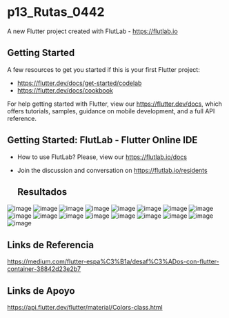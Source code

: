 # p13_Rutas_0442

A new Flutter project created with FlutLab - https://flutlab.io

## Getting Started

A few resources to get you started if this is your first Flutter project:

- https://flutter.dev/docs/get-started/codelab
- https://flutter.dev/docs/cookbook

For help getting started with Flutter, view our
https://flutter.dev/docs, which offers tutorials,
samples, guidance on mobile development, and a full API reference.

## Getting Started: FlutLab - Flutter Online IDE

- How to use FlutLab? Please, view our https://flutlab.io/docs
- Join the discussion and conversation on https://flutlab.io/residents

  ## Resultados
![image](https://github.com/Aric-Mirray-Capistran-Tenorio/Act_Rutas_16Pags/assets/143548368/441fb18f-9fde-452c-9b4e-6537ef5ef742)
![image](https://github.com/Aric-Mirray-Capistran-Tenorio/Act_Rutas_16Pags/assets/143548368/7c97ad90-9da1-4585-8937-9659c4370166)
![image](https://github.com/Aric-Mirray-Capistran-Tenorio/Act_Rutas_16Pags/assets/143548368/b659ba1a-dc7f-4213-a2bc-fa1c20f171fa)
![image](https://github.com/Aric-Mirray-Capistran-Tenorio/Act_Rutas_16Pags/assets/143548368/45a22868-24b5-4c51-8668-1b7925092f98)
![image](https://github.com/Aric-Mirray-Capistran-Tenorio/Act_Rutas_16Pags/assets/143548368/49b8262e-b1ce-4719-9d6b-e89319836ff4)
![image](https://github.com/Aric-Mirray-Capistran-Tenorio/Act_Rutas_16Pags/assets/143548368/b7dfc8f6-c3d6-4727-b51b-9caf0dc6a5af)
![image](https://github.com/Aric-Mirray-Capistran-Tenorio/Act_Rutas_16Pags/assets/143548368/22bcc43e-d71c-48e0-b6de-928f9026044f)
![image](https://github.com/Aric-Mirray-Capistran-Tenorio/Act_Rutas_16Pags/assets/143548368/562b6e02-71d5-4a30-b0bd-4c65c0ea02e0)
![image](https://github.com/Aric-Mirray-Capistran-Tenorio/Act_Rutas_16Pags/assets/143548368/53c8a986-c84c-4e5a-afca-d608f8c8b375)
![image](https://github.com/Aric-Mirray-Capistran-Tenorio/Act_Rutas_16Pags/assets/143548368/31540be8-7e06-4f1c-8824-db24d9672a69)
![image](https://github.com/Aric-Mirray-Capistran-Tenorio/Act_Rutas_16Pags/assets/143548368/c8fc3350-b535-4222-bad4-f1bd55c67a79)
![image](https://github.com/Aric-Mirray-Capistran-Tenorio/Act_Rutas_16Pags/assets/143548368/826f255a-0376-49b8-9eb2-02b15e6dcee9)
![image](https://github.com/Aric-Mirray-Capistran-Tenorio/Act_Rutas_16Pags/assets/143548368/e95c888f-d4e9-4b9f-8733-a0a558872451)
![image](https://github.com/Aric-Mirray-Capistran-Tenorio/Act_Rutas_16Pags/assets/143548368/7c2b2f59-d675-40bb-8f83-d8388aa90e80)
![image](https://github.com/Aric-Mirray-Capistran-Tenorio/Act_Rutas_16Pags/assets/143548368/adc1fc2e-b8e5-47ea-9f00-d3d1681db0b6)
![image](https://github.com/Aric-Mirray-Capistran-Tenorio/Act_Rutas_16Pags/assets/143548368/93c22abc-95bc-4349-8d91-d0997a0b842e)
![image](https://github.com/Aric-Mirray-Capistran-Tenorio/Act_Rutas_16Pags/assets/143548368/fe634f99-dd45-4f31-ae64-3be1d4063ca1)

## Links de Referencia
https://medium.com/flutter-espa%C3%B1a/desaf%C3%ADos-con-flutter-container-38842d23e2b7
## Links de Apoyo
https://api.flutter.dev/flutter/material/Colors-class.html















































